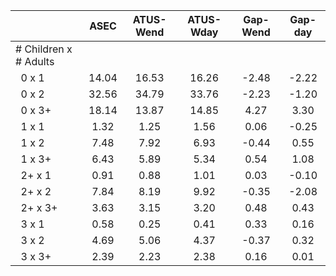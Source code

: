 
|                      |         ASEC |    ATUS-Wend |    ATUS-Wday |     Gap-Wend |      Gap-day |
| -------------------- | :----------: | :----------: | :----------: | :----------: | :----------: |
| # Children x # Adults |              |              |              |              |              |
| &nbsp;&nbsp;0 x 1    |        14.04 |        16.53 |        16.26 |        -2.48 |        -2.22 |
| &nbsp;&nbsp;0 x 2    |        32.56 |        34.79 |        33.76 |        -2.23 |        -1.20 |
| &nbsp;&nbsp;0 x 3+   |        18.14 |        13.87 |        14.85 |         4.27 |         3.30 |
| &nbsp;&nbsp;1 x 1    |         1.32 |         1.25 |         1.56 |         0.06 |        -0.25 |
| &nbsp;&nbsp;1 x 2    |         7.48 |         7.92 |         6.93 |        -0.44 |         0.55 |
| &nbsp;&nbsp;1 x 3+   |         6.43 |         5.89 |         5.34 |         0.54 |         1.08 |
| &nbsp;&nbsp;2+ x 1   |         0.91 |         0.88 |         1.01 |         0.03 |        -0.10 |
| &nbsp;&nbsp;2+ x 2   |         7.84 |         8.19 |         9.92 |        -0.35 |        -2.08 |
| &nbsp;&nbsp;2+ x 3+  |         3.63 |         3.15 |         3.20 |         0.48 |         0.43 |
| &nbsp;&nbsp;3 x 1    |         0.58 |         0.25 |         0.41 |         0.33 |         0.16 |
| &nbsp;&nbsp;3 x 2    |         4.69 |         5.06 |         4.37 |        -0.37 |         0.32 |
| &nbsp;&nbsp;3 x 3+   |         2.39 |         2.23 |         2.38 |         0.16 |         0.01 |

